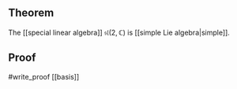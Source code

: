 ## Theorem
The [[special linear algebra]] $\mathfrak{sl}(2,\mathbb C)$ is [[simple Lie algebra|simple]].
## Proof
#write_proof [[basis]] 